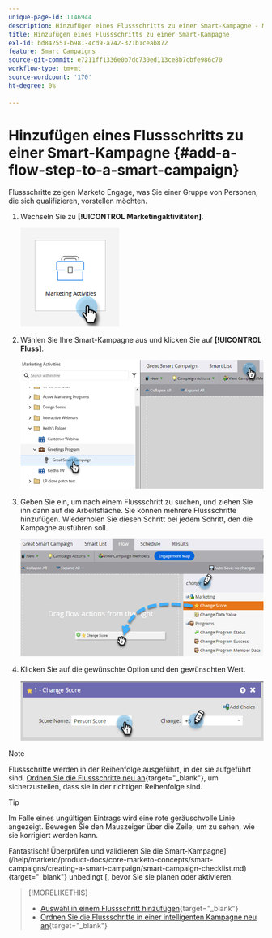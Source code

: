 ```yaml
---
unique-page-id: 1146944
description: Hinzufügen eines Flussschritts zu einer Smart-Kampagne - Marketo-Dokumente - Produktdokumentation
title: Hinzufügen eines Flussschritts zu einer Smart-Kampagne
exl-id: bd842551-b981-4cd9-a742-321b1ceab872
feature: Smart Campaigns
source-git-commit: e7211ff1336e0b7dc730ed113ce8b7cbfe986c70
workflow-type: tm+mt
source-wordcount: '170'
ht-degree: 0%

---
```


# Hinzufügen eines Flussschritts zu einer Smart-Kampagne {#add-a-flow-step-to-a-smart-campaign}

Flussschritte zeigen Marketo Engage, was Sie einer Gruppe von Personen, die sich qualifizieren, vorstellen möchten.

1. Wechseln Sie zu **[!UICONTROL Marketingaktivitäten]**.

   ![](assets/add-a-flow-step-to-a-smart-campaign-1.png)

1. Wählen Sie Ihre Smart-Kampagne aus und klicken Sie auf **[!UICONTROL Fluss]**.

   ![](assets/add-a-flow-step-to-a-smart-campaign-2.png)

1. Geben Sie ein, um nach einem Flussschritt zu suchen, und ziehen Sie ihn dann auf die Arbeitsfläche. Sie können mehrere Flussschritte hinzufügen. Wiederholen Sie diesen Schritt bei jedem Schritt, den die Kampagne ausführen soll.

   ![](assets/add-a-flow-step-to-a-smart-campaign-3.png)

1. Klicken Sie auf die gewünschte Option und den gewünschten Wert.

   ![](assets/add-a-flow-step-to-a-smart-campaign-4.png)

>[!NOTE]
>
>Flussschritte werden in der Reihenfolge ausgeführt, in der sie aufgeführt sind. [Ordnen Sie die Flussschritte neu an](/help/marketo/product-docs/core-marketo-concepts/smart-campaigns/flow-actions/reorder-the-flow-steps-in-a-smart-campaign.md){target="_blank"}, um sicherzustellen, dass sie in der richtigen Reihenfolge sind.

>[!TIP]
>
>Im Falle eines ungültigen Eintrags wird eine rote geräuschvolle Linie angezeigt. Bewegen Sie den Mauszeiger über die Zeile, um zu sehen, wie sie korrigiert werden kann.

Fantastisch! Überprüfen und validieren Sie die Smart-Kampagne](/help/marketo/product-docs/core-marketo-concepts/smart-campaigns/creating-a-smart-campaign/smart-campaign-checklist.md){target="_blank"} unbedingt [, bevor Sie sie planen oder aktivieren.

>[!MORELIKETHIS]
>
>* [Auswahl in einem Flussschritt hinzufügen](/help/marketo/product-docs/core-marketo-concepts/smart-campaigns/flow-actions/use-add-choice-in-a-flow-step.md){target="_blank"}
>* [Ordnen Sie die Flussschritte in einer intelligenten Kampagne neu an](/help/marketo/product-docs/core-marketo-concepts/smart-campaigns/flow-actions/reorder-the-flow-steps-in-a-smart-campaign.md){target="_blank"}
